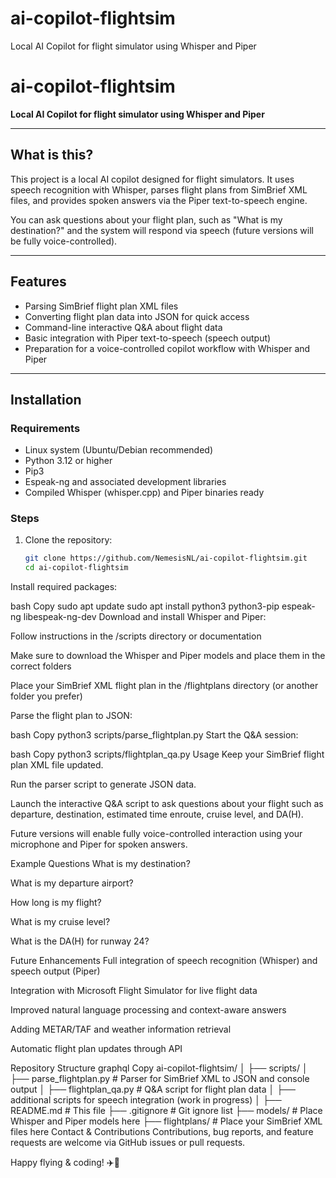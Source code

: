 # ai-copilot-flightsim
Local AI Copilot for flight simulator using Whisper and Piper

# ai-copilot-flightsim

**Local AI Copilot for flight simulator using Whisper and Piper**

---

## What is this?

This project is a local AI copilot designed for flight simulators. It uses speech recognition with Whisper, parses flight plans from SimBrief XML files, and provides spoken answers via the Piper text-to-speech engine.

You can ask questions about your flight plan, such as "What is my destination?" and the system will respond via speech (future versions will be fully voice-controlled).

---

## Features

- Parsing SimBrief flight plan XML files
- Converting flight plan data into JSON for quick access
- Command-line interactive Q&A about flight data
- Basic integration with Piper text-to-speech (speech output)
- Preparation for a voice-controlled copilot workflow with Whisper and Piper

---

## Installation

### Requirements

- Linux system (Ubuntu/Debian recommended)
- Python 3.12 or higher
- Pip3
- Espeak-ng and associated development libraries
- Compiled Whisper (whisper.cpp) and Piper binaries ready

### Steps

1. Clone the repository:
   ```bash
   git clone https://github.com/NemesisNL/ai-copilot-flightsim.git
   cd ai-copilot-flightsim
Install required packages:

bash
Copy
sudo apt update
sudo apt install python3 python3-pip espeak-ng libespeak-ng-dev
Download and install Whisper and Piper:

Follow instructions in the /scripts directory or documentation

Make sure to download the Whisper and Piper models and place them in the correct folders

Place your SimBrief XML flight plan in the /flightplans directory (or another folder you prefer)

Parse the flight plan to JSON:

bash
Copy
python3 scripts/parse_flightplan.py
Start the Q&A session:

bash
Copy
python3 scripts/flightplan_qa.py
Usage
Keep your SimBrief flight plan XML file updated.

Run the parser script to generate JSON data.

Launch the interactive Q&A script to ask questions about your flight such as departure, destination, estimated time enroute, cruise level, and DA(H).

Future versions will enable fully voice-controlled interaction using your microphone and Piper for spoken answers.

Example Questions
What is my destination?

What is my departure airport?

How long is my flight?

What is my cruise level?

What is the DA(H) for runway 24?

Future Enhancements
Full integration of speech recognition (Whisper) and speech output (Piper)

Integration with Microsoft Flight Simulator for live flight data

Improved natural language processing and context-aware answers

Adding METAR/TAF and weather information retrieval

Automatic flight plan updates through API

Repository Structure
graphql
Copy
ai-copilot-flightsim/
│
├── scripts/
│   ├── parse_flightplan.py          # Parser for SimBrief XML to JSON and console output
│   ├── flightplan_qa.py             # Q&A script for flight plan data
│   ├── additional scripts for speech integration (work in progress)
│
├── README.md                       # This file
├── .gitignore                     # Git ignore list
├── models/                        # Place Whisper and Piper models here
├── flightplans/                   # Place your SimBrief XML files here
Contact & Contributions
Contributions, bug reports, and feature requests are welcome via GitHub issues or pull requests.

Happy flying & coding! ✈️🤖
